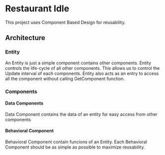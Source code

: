 # Restaurant Idle

This project uses Component Based Design for reusability. 

## Architecture

### Entity 
An Entity is just a simple component contains other components. 
Entity controls the life-cycle of all other components. This allows us to control the Update interval of each components. 
Entity also acts as an entry to access all the component without calling GetComponent function. 

### Components
#### Data Components
Data Component contains the data of an entity for easy access from other components
#### Behavioral Component 
Behavioral Component contain funcions of an Entity. Each Behavioral Component should be as simple as possible to maximize reusability.

